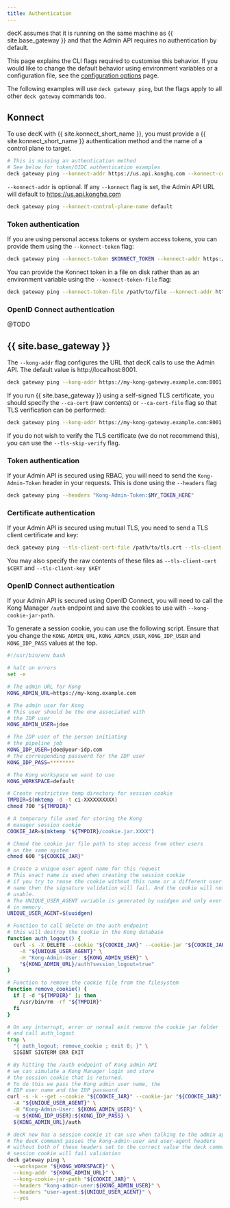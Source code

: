 ```yaml
---
title: Authentication
---
```


decK assumes that it is running on the same machine as {{ site.base_gateway }} and that the Admin API requires no authentication by default.

This page explains the CLI flags required to customise this behavior. If you would like to change the default behavior using environment variables or a configuration file, see the [configuration options](/deck/configuration/) page.

The following examples will use `deck gateway ping`, but the flags apply to all other `deck gateway` commands too.

## Konnect

To use decK with {{ site.konnect_short_name }}, you must provide a {{ site.konnect_short_name }} authentication method and the name of a control plane to target.

```bash
# This is missing an authentication method
# See below for token/OIDC authentication examples
deck gateway ping --konnect-addr https://us.api.konghq.com --konnect-control-plane-name default
```

`--konnect-addr` is optional. If any `--konnect` flag is set, the Admin API URL will default to https://us.api.konghq.com

```bash
deck gateway ping --konnect-control-plane-name default
```

### Token authentication

If you are using personal access tokens or system access tokens, you can provide them using the `--konnect-token` flag:

```bash
deck gateway ping --konnect-token $KONNECT_TOKEN --konnect-addr https://us.api.konghq.com --konnect-control-plane-name default
```

You can provide the Konnect token in a file on disk rather than as an environment variable using the `--konnect-token-file` flag:

```bash
deck gateway ping --konnect-token-file /path/to/file --konnect-addr https://us.api.konghq.com --konnect-control-plane-name default
```

### OpenID Connect authentication

@TODO

## {{ site.base_gateway }}

The `--kong-addr` flag configures the URL that decK calls to use the Admin API. The default value is http://localhost:8001.

```bash
deck gateway ping --kong-addr https://my-kong-gateway.example.com:8001
```

If you run {{ site.base_gateway }} using a self-signed TLS certificate, you should specify the `--ca-cert` (raw contents) or `--ca-cert-file` flag so that TLS verification can be performed:

```bash
deck gateway ping --kong-addr https://my-kong-gateway.example.com:8001 --ca-cert-file /path/to/ca.crt
```

If you do not wish to verify the TLS certificate (we do not recommend this), you can use the `--tls-skip-verify` flag.

### Token authentication

If your Admin API is secured using RBAC, you will need to send the `Kong-Admin-Token` header in your requests. This is done using the `--headers` flag

```bash
deck gateway ping --headers "Kong-Admin-Token:$MY_TOKEN_HERE"
```

### Certificate authentication

If your Admin API is secured using mutual TLS, you need to send a TLS client certificate and key:

```bash
deck gateway ping --tls-client-cert-file /path/to/tls.crt --tls-client-cert-key /path/to/tls.key
```

You may also specify the raw contents of these files as `--tls-client-cert $CERT` and `--tls-client-key $KEY`

### OpenID Connect authentication

If your Admin API is secured using OpenID Connect, you will need to call the Kong Manager `/auth` endpoint and save the cookies to use with `--kong-cookie-jar-path`.

To generate a session cookie, you can use the following script. Ensure that you change the `KONG_ADMIN_URL`, `KONG_ADMIN_USER`, `KONG_IDP_USER` and `KONG_IDP_PASS` values at the top.

```bash
#!/usr/bin/env bash

# halt on errors
set -e

# The admin URL for Kong
KONG_ADMIN_URL=https://my-kong.example.com

# The admin user for Kong
# This user should be the one associated with
# the IDP user
KONG_ADMIN_USER=jdoe

# The IDP user of the person initiating
# the pipeline job
KONG_IDP_USER=jdoe@your-idp.com
# The corresponding password for the IDP user
KONG_IDP_PASS=********

# The Kong workspace we want to use
KONG_WORKSPACE=default

# Create restrictive temp directory for session cookie
TMPDIR=$(mktemp -d -t ci-XXXXXXXXXX)
chmod 700 "${TMPDIR}"

# A temporary file used for storing the Kong
# manager session cookie
COOKIE_JAR=$(mktemp "${TMPDIR}/cookie.jar.XXXX")

# Chmod the cookie jar file path to stop access from other users
# on the same system
chmod 600 "${COOKIE_JAR}"

# Create a unique user agent name for this request
# This exact name is used when creating the session cookie
# if you try to reuse the cookie without this name or a different user-agent
# name then the signature validation will fail. And the cookie will not be
# usable.
# The UNIQUE_USER_AGENT variable is generated by uuidgen and only ever stored
# in memory.
UNIQUE_USER_AGENT=$(uuidgen)

# Function to call delete on the auth endpoint
# this will destroy the cookie in the Kong database
function auth_logout() {
  curl -s -X DELETE --cookie "${COOKIE_JAR}" --cookie-jar "${COOKIE_JAR}" \
	-A "${UNIQUE_USER_AGENT}" \
	-H "Kong-Admin-User: ${KONG_ADMIN_USER}" \
	"${KONG_ADMIN_URL}/auth?session_logout=true"
}

# Function to remove the cookie file from the filesystem
function remove_cookie() {
  if [ -d "${TMPDIR}" ]; then
	/usr/bin/rm -rf "${TMPDIR}"
  fi
}

# On any interrupt, error or normal exit remove the cookie jar folder
# and call auth_logout
trap \
  "{ auth_logout; remove_cookie ; exit 0; }" \
  SIGINT SIGTERM ERR EXIT

# By hitting the /auth endpoint of Kong admin API
# we can simulate a Kong Manager login and store
# the session cookie that is returned.
# To do this we pass the Kong admin user name, the
# IDP user name and the IDP password.
curl -s -k --get --cookie "${COOKIE_JAR}" --cookie-jar "${COOKIE_JAR}" \
  -A "${UNIQUE_USER_AGENT}" \
  -H "Kong-Admin-User: ${KONG_ADMIN_USER}" \
  -u ${KONG_IDP_USER}:${KONG_IDP_PASS} \
  ${KONG_ADMIN_URL}/auth

# decK now has a session cookie it can use when talking to the admin api.
# The decK command passes the kong-admin-user and user-agent headers
# without both of these headers set to the correct value the deck commands
# session cookie will fail validation
deck gateway ping \
  --workspace "${KONG_WORKSPACE}" \
  --kong-addr "${KONG_ADMIN_URL}" \
  --kong-cookie-jar-path "${COOKIE_JAR}" \
  --headers "kong-admin-user:${KONG_ADMIN_USER}" \
  --headers "user-agent:${UNIQUE_USER_AGENT}" \
  --yes
```